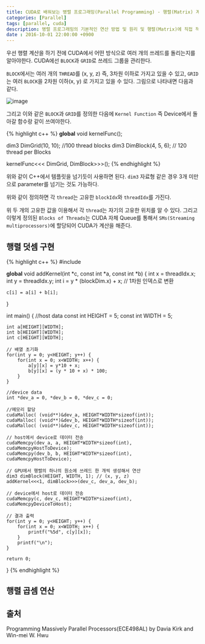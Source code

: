 ```yaml
---
title: CUDA로 배워보는 병렬 프로그래밍(Parallel Programming) - 행렬(Matrix) 계산
categories: [Parallel]
tags: [parallel, cuda]
description: 병렬 프로그래밍의 기본적인 연산 방법 및 원리 및 행렬(Matrix)에 직접 적용
date : 2016-10-01 22:00:00 +0900
---
```


우선 행렬 계산을 하기 전에 CUDA에서 어떤 방식으로 여러 개의 쓰레드를 돌리는지를 알아야한다. CUDA에선 `BLOCK`과 `GRID`로 쓰레드 그룹을 관리한다.

`BLOCK`에서는 여러 개의 `THREAD`를 (x, y, z) 즉, 3차원 이하로 가지고 있을 수 있고, `GRID`는 여러 `BLOCK`을 2차원 이하(x, y) 로 가지고 있을 수 있다. 그림으로 나타내면 다음과 같다.

![image]("https://c2.staticflickr.com/9/8679/30000520041_e2bb9beeff_b.jpg)

그리고 이와 같은 `BLOCK`과 `GRID`를 정의한 다음에 `Kernel Function` 즉 Device에서 돌아갈 함수랑 같이 쓰여야한다.

{% highlight c++ %}
__global__ void kernelFunc();

dim3 DimGrid(10, 10); //100 thread blocks
dim3 DimBlock(4, 5, 6); // 120 thread per Blocks

kernelFunc<<< DimGrid, DimBlock>>>();
{% endhighlight %}

위와 같이 C++에서 템플릿을 넘기듯이 사용하면 된다.
`dim3` 자료형 같은 경우 3개 미만으로 parameter를 넘기는 것도 가능하다.

위와 같이 정의하면 각 `thread`는 고유한 `blockIdx`와 `threadIdx`를 가진다.

위 두 개의 고유한 값을 이용해서 각 `thread`는 자기의 고유한 위치를 알 수 있다. 그리고 이렇게 정의된 `Blocks of Threads`는 CUDA 자체 Queue를 통해서 `SMs(Streaming multiprocessors)`에 할당되어 CUDA가 계산을 해준다.

## 행렬 덧셈 구현

{% highlight c++ %}
#include <cstdio>

__global__ void addKernel(int *c, const int *a, const int *b) {
    int x = threadIdx.x;
    int y = threadIdx.y;
    int i = y * (blockDim.x) + x; // 1차원 인덱스로 변환

    c[i] = a[i] + b[i];
}

int main() {
    //host data
    const int HEIGHT = 5;
    const int WIDTH = 5;

    int a[HEIGHT][WIDTH];
    int b[HEIGHT][WIDTH];
    int c[HEIGHT][WIDTH];

    // 배열 초기화
    for(int y = 0; y<HEIGHT; y++) {
        for(int x = 0; x<WIDTH; x++) {
            a[y][x] = y*10 + x;
            b[y][x] = (y * 10 + x) * 100;
        }
    }

    //device data
    int *dev_a = 0, *dev_b = 0, *dev_c = 0;

    //메모리 할당
    cudaMalloc( (void**)&dev_a, HEIGHT*WIDTH*sizeof(int));
    cudaMalloc( (void**)&dev_b, HEIGHT*WIDTH*sizeof(int));
    cudaMalloc( (void**)&dev_c, HEIGHT*WIDTH*sizeof(int));

    // host에서 device로 데이터 전송
    cudaMemcpy(dev_a, a, HEIGHT*WIDTH*sizeof(int), cudaMemcpyHostToDevice);
    cudaMemcpy(dev_b, b, HEIGHT*WIDTH*sizeof(int), cudaMemcpyHostToDevice);

    // GPU에서 행렬의 하나의 원소에 쓰레드 한 개씩 생성해서 연산
    dim3 dimBlock(HEIGHT, WIDTH, 1); // (x, y, z)
    addKernel<<<1, dimBlock>>>(dev_c, dev_a, dev_b);

    // device에서 host로 데이터 전송
    cudaMemcpy(c, dev_c, HEIGHT*WIDTH*sizeof(int), cudaMemcpyDeviceToHost);

    // 결과 출력
    for(int y = 0; y<HEIGHT; y++) {
        for(int x = 0; x<WIDTH; x++) {
            printf("%5d", c[y][x]);
        }
        printf("\n");
    }

    return 0;
}
{% endhighlight %}

## 행렬 곱셈 연산


## 출처
Programming Massively Parallel Processors(ECE498AL) by Davia Kirk and Win-mei W. Hwu
